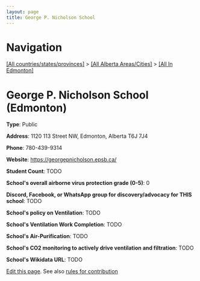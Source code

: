 ```yaml
---
layout: page
title: George P. Nicholson School
---
```

# Navigation

[[All countries/states/provinces]](../../..) > [[All Alberta Areas/Cities]](../..) > [[All In Edmonton]](..)

# George P. Nicholson School (Edmonton)

**Type**: Public

**Address**: 1120 113 Street NW, Edmonton, Alberta T6J 7J4

**Phone**: 780-439-9314

**Website**: <https://georgepnicholson.epsb.ca/>

**Student Count**: TODO

**School's overall airborne virus protection grade (0-5)**: 0

**Discord, Facebook, or WhatsApp group for discovery/advocacy for THIS school**: TODO

**School's policy on Ventilation**: TODO

**School's Ventilation Work Completion**: TODO

**School's Air-Purification**: TODO

**School's CO2 monitoring to actively drive ventilation and filtration**: TODO

**School's Wikidata URL**: TODO


[Edit this page](https://github.com/ventilate-schools/AB/edit/main/./Edmonton/George_P._Nicholson_School.md). See also [rules for contribution](../../../contribution-rules/)
